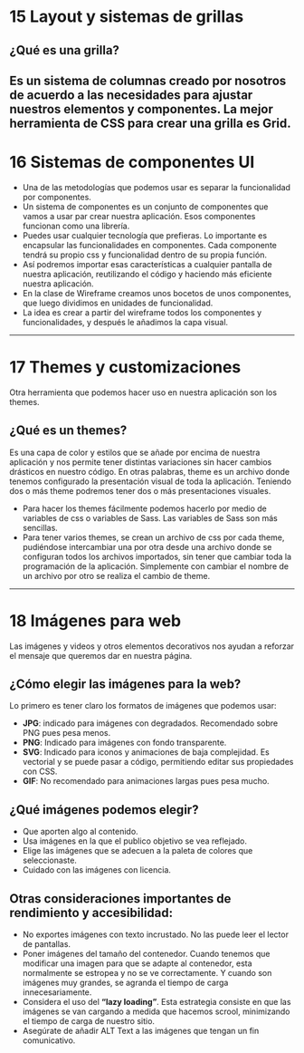# 15 Layout y sistemas de grillas
## ¿Qué es una grilla?
Es un sistema de columnas creado por nosotros de acuerdo a las necesidades para ajustar nuestros elementos y componentes.
La mejor herramienta de CSS para crear una grilla es Grid.
---
# 16 Sistemas de componentes UI
* Una de las metodologías que podemos usar es separar la funcionalidad por componentes.
* Un sistema de componentes es un conjunto de componentes que vamos a usar par crear nuestra aplicación. Esos componentes funcionan como una librería.
* Puedes usar cualquier tecnología que prefieras. Lo importante es encapsular las funcionalidades en componentes. Cada componente tendrá su propio css y funcionalidad dentro de su propia función.
* Así podremos importar esas características a cualquier pantalla de nuestra aplicación, reutilizando el código y haciendo más eficiente nuestra aplicación.
* En la clase de Wireframe creamos unos bocetos de unos componentes, que luego dividimos en unidades de funcionalidad.
* La idea es crear a partir del wireframe todos los componentes y funcionalidades, y después le añadimos la capa visual.
---
# 17 Themes y customizaciones
Otra herramienta que podemos hacer uso en nuestra aplicación son los themes.

## ¿Qué es un themes? 
Es una capa de color y estilos que se añade por encima de nuestra aplicación y nos permite tener distintas variaciones sin hacer cambios drásticos en nuestro código. En otras palabras, theme es un archivo donde tenemos configurado la presentación visual de toda la aplicación. Teniendo dos o más theme podremos tener dos o más presentaciones visuales.

* Para hacer los themes fácilmente podemos hacerlo por medio de variables de css o variables de Sass. Las variables de Sass son más sencillas.
* Para tener varios themes, se crean un archivo de css por cada theme, pudiéndose intercambiar una por otra desde una archivo donde se configuran todos los archivos importados, sin tener que cambiar toda la programación de la aplicación. Simplemente con cambiar el nombre de un archivo por otro se realiza el cambio de theme.
---
# 18 Imágenes para web
Las imágenes y videos y otros elementos decorativos nos ayudan a reforzar el mensaje que queremos dar en nuestra página.
## ¿Cómo elegir las imágenes para la web?
Lo primero es tener claro los formatos de imágenes que podemos usar:
* **JPG**: indicado para imágenes con degradados. Recomendado sobre PNG pues pesa menos.
* **PNG**: Indicado para imágenes con fondo transparente.
* **SVG**: Indicado para iconos y animaciones de baja complejidad. Es vectorial y se puede pasar a código, permitiendo editar sus propiedades con CSS.
* **GIF**: No recomendado para animaciones largas pues pesa mucho.

## ¿Qué imágenes podemos elegir?
* Que aporten algo al contenido.
* Usa imágenes en la que el publico objetivo se vea reflejado.
* Elige las imágenes que se adecuen a la paleta de colores que seleccionaste.
* Cuidado con las imágenes con licencia.
## Otras consideraciones importantes de rendimiento y accesibilidad:
* No exportes imágenes con texto incrustado. No las puede leer el lector de pantallas.
* Poner imágenes del tamaño del contenedor. Cuando tenemos que modificar una imagen para que se adapte al contenedor, esta normalmente se estropea y no se ve correctamente. Y cuando son imágenes muy grandes, se agranda el tiempo de carga innecesariamente.
* Considera el uso del **“lazy loading”**. Esta estrategia consiste en que las imágenes se van cargando a medida que hacemos scrool, minimizando el tiempo de carga de nuestro sitio.
* Asegúrate de añadir ALT Text a las imágenes que tengan un fin comunicativo.